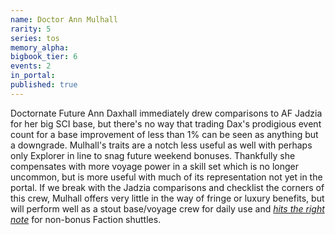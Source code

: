 ```yaml
---
name: Doctor Ann Mulhall
rarity: 5
series: tos
memory_alpha:
bigbook_tier: 6
events: 2
in_portal:
published: true
---
```


Doctornate Future Ann Daxhall immediately drew comparisons to AF Jadzia for her big SCI base, but there's no way that trading Dax's prodigious event count for a base improvement of less than 1% can be seen as anything but a downgrade. Mulhall's traits are a notch less useful as well with perhaps only Explorer in line to snag future weekend bonuses. Thankfully she compensates with more voyage power in a skill set which is no longer uncommon, but is more useful with much of its representation not yet in the portal. If we break with the Jadzia comparisons and checklist the corners of this crew, Mulhall offers very little in the way of fringe or luxury benefits, but will perform well as a stout base/voyage crew for daily use and [_hits the right note_](undefined) for non-bonus Faction shuttles.
